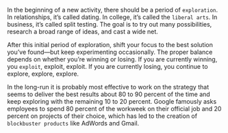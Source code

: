 In the beginning of a new activity, there should be a period of
`exploration`. In relationships, it’s called dating. In college, it’s called
the `liberal arts`. In business, it’s called split testing. The goal is to try
out many possibilities, research a broad range of ideas, and cast a wide
net.

After this initial period of exploration, shift your focus to the best
solution you’ve found—but keep experimenting occasionally. The
proper balance depends on whether you’re winning or losing. If you
are currently winning, you `exploit`, exploit, exploit. If you are currently
losing, you continue to explore, explore, explore.

In the long-run it is probably most effective to work on the strategy
that seems to deliver the best results about 80 to 90 percent of the
time and keep exploring with the remaining 10 to 20 percent. Google
famously asks employees to spend 80 percent of the workweek on
their official job and 20 percent on projects of their choice, which has
led to the creation of `blockbuster products` like AdWords and Gmail.